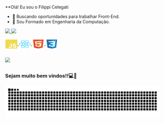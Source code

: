 **Olá! Eu sou o Filippi Celegati

- 🔭 Buscando oportunidades para trabalhar Front-End.
- 🌱 Sou Formado em Engenharia da Computação.

<div>
  <a href="https://github.com/FilippiCelegati">
  <img height="180em" src="https://github-readme-stats.vercel.app/api?username=FilippiCelegati&show_icons=true&theme=dracula&include_all_commits=true&count_private=true"/>
  <img height="180em" src="https://github-readme-stats.vercel.app/api/top-langs/?username=FilippiCelegati&layout=compact&langs_count=7&theme=dracula"/>
</div>
<div style="display: inline_block"><br>
  <img align="center" alt="Rafa-Js" height="30" width="40" src="https://raw.githubusercontent.com/devicons/devicon/master/icons/javascript/javascript-plain.svg">
  <img align="center" alt="Pexe-React" height="30" width="40" src="https://raw.githubusercontent.com/devicons/devicon/master/icons/react/react-original.svg">
  <img align="center" alt="Pexe-HTML" height="30" width="40" src="https://raw.githubusercontent.com/devicons/devicon/master/icons/html5/html5-original.svg">
  <img align="center" alt="Pexe-CSS" height="30" width="40" src="https://raw.githubusercontent.com/devicons/devicon/master/icons/css3/css3-original.svg">
</div>

##
<div>
  <a href="https://www.linkedin.com/in/filippi-d-arcadia-o-celegati-b969b9170/" target="_blank"><img src="https://img.shields.io/badge/-LinkedIn-%230077B5?style=for-the-badge&logo=linkedin&logoColor=white" target="_blank"></a> 
  
  ##
  ### Sejam muito bem vindos!!💻📝

  ![Snake animation](https://github.com/FilippiCelegati/FilippiCelegati/blob/output/github-contribution-grid-snake.svg)

</div>  
